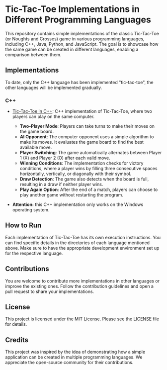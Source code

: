 # Tic-Tac-Toe Implementations in Different Programming Languages

This repository contains simple implementations of the classic Tic-Tac-Toe (or Noughts and Crosses) game in various programming languages, including C++, Java, Python, and JavaScript. The goal is to showcase how the same game can be created in different languages, enabling a comparison between them.

## Implementations

To date, only the C++ language has been implemented "tic-tac-toe", the other languages will be implemented gradually.

### C++

- [Tic-Tac-Toe in C++](cpp/tic-tac-toe.cpp): C++ implementation of Tic-Tac-Toe, where two players can play on the same computer.

    - **Two-Player Mode**: Players can take turns to make their moves on the game board.
    - **AI Opponent**: The computer opponent uses a simple algorithm to make its moves. It evaluates the game board to find the best available move.
    - **Player Switching**: The game automatically alternates between Player 1 (X) and Player 2 (O) after each valid move.
    - **Winning Conditions**: The implementation checks for victory conditions, where a player wins by filling three consecutive spaces horizontally, vertically, or diagonally with their symbol.
    - **Draw Detection**: The game also detects when the board is full, resulting in a draw if neither player wins.
    - **Play Again Option**: After the end of a match, players can choose to play another game without restarting the program.

- **Attention:** this C++ implementation only works on the Windows operating system.


<!-- ### Java

- [Tic-Tac-Toe in Java](java/TicTacToe.java): Java implementation of Tic-Tac-Toe with a simple graphical interface.

### Python

- [Tic-Tac-Toe in Python](python/tic_tac_toe.py): Python implementation of Tic-Tac-Toe with a terminal interface.

### JavaScript

- [Tic-Tac-Toe in JavaScript](javascript/tic_tac_toe.js): JavaScript implementation of Tic-Tac-Toe that can be run in web browsers. -->

## How to Run

Each implementation of Tic-Tac-Toe has its own execution instructions. You can find specific details in the directories of each language mentioned above. Make sure to have the appropriate development environment set up for the respective language.

## Contributions

You are welcome to contribute more implementations in other languages or improve the existing ones. Follow the contribution guidelines and open a pull request to share your implementations.

## License

This project is licensed under the MIT License. Please see the [LICENSE](LICENSE) file for details.

## Credits

This project was inspired by the idea of demonstrating how a simple application can be created in multiple programming languages. We appreciate the open-source community for their contributions.
